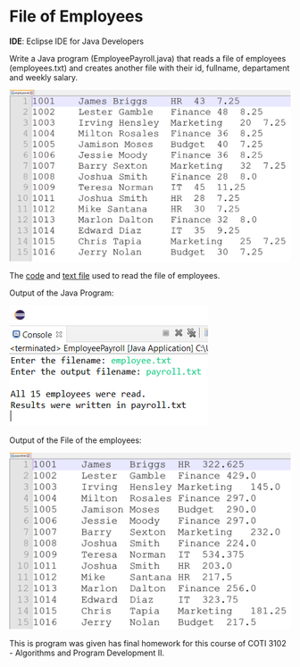 <h1> File of Employees </h1>

<b>IDE</b>: Eclipse IDE for Java Developers   

Write a Java program (EmployeePayroll.java) that reads a file of employees (employees.txt) and creates another file with their id, 
fullname, departament and weekly salary. 

![Employee File](employeeFile.PNG)

The [code](../java/EmployeePayroll.java)
and <a href= "https://raw.githubusercontent.com/cristian9217/cristian9217/default/courses/coti3102/employee.txt">text file</a> 
used to read the file of employees. 

Output of the Java Program: 

![Payroll Output](payrollOutput.PNG)

Output of the File of the employees: 

![Payroll File](payrollFile.PNG) 

This is program was given has final homework for this course of COTI 3102 - Algorithms and Program Development II.
